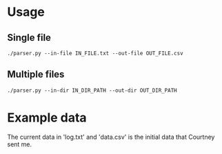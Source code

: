 # Usage
## Single file
```
./parser.py --in-file IN_FILE.txt --out-file OUT_FILE.csv
```
## Multiple files
```
./parser.py --in-dir IN_DIR_PATH --out-dir OUT_DIR_PATH
```

# Example data
The current data in 'log.txt' and 'data.csv' is the initial data that Courtney sent me.
